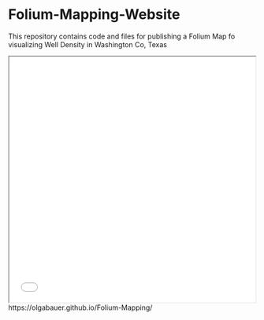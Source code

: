 # Folium-Mapping-Website
This repository contains code and files for publishing a Folium Map fo visualizing Well Density in Washington Co, Texas
<iframe src="map_logo.png" height="500" width="500"></iframe>
https://olgabauer.github.io/Folium-Mapping/
